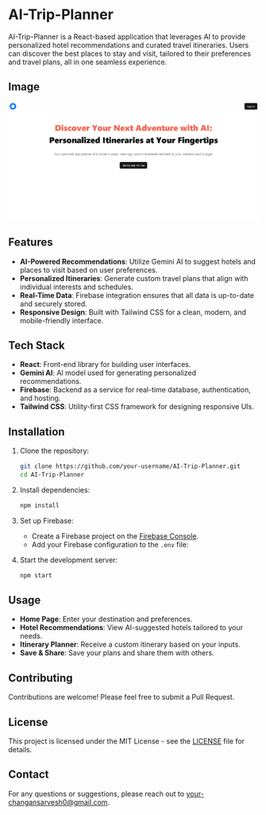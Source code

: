 # AI-Trip-Planner

AI-Trip-Planner is a React-based application that leverages AI to provide personalized hotel recommendations and curated travel itineraries. Users can discover the best places to stay and visit, tailored to their preferences and travel plans, all in one seamless experience.

## Image

<img src='liveImg.png' alt='Website image' />

## Features

- **AI-Powered Recommendations**: Utilize Gemini AI to suggest hotels and places to visit based on user preferences.
- **Personalized Itineraries**: Generate custom travel plans that align with individual interests and schedules.
- **Real-Time Data**: Firebase integration ensures that all data is up-to-date and securely stored.
- **Responsive Design**: Built with Tailwind CSS for a clean, modern, and mobile-friendly interface.

## Tech Stack

- **React**: Front-end library for building user interfaces.
- **Gemini AI**: AI model used for generating personalized recommendations.
- **Firebase**: Backend as a service for real-time database, authentication, and hosting.
- **Tailwind CSS**: Utility-first CSS framework for designing responsive UIs.

## Installation

1. Clone the repository:
    ```bash
    git clone https://github.com/your-username/AI-Trip-Planner.git
    cd AI-Trip-Planner
    ```

2. Install dependencies:
    ```bash
    npm install
    ```

3. Set up Firebase:
    - Create a Firebase project on the [Firebase Console](https://console.firebase.google.com/).
    - Add your Firebase configuration to the `.env` file:

4. Start the development server:
    ```bash
    npm start
    ```

## Usage

- **Home Page**: Enter your destination and preferences.
- **Hotel Recommendations**: View AI-suggested hotels tailored to your needs.
- **Itinerary Planner**: Receive a custom itinerary based on your inputs.
- **Save & Share**: Save your plans and share them with others.

## Contributing

Contributions are welcome! Please feel free to submit a Pull Request.

## License

This project is licensed under the MIT License - see the [LICENSE](LICENSE) file for details.

## Contact

For any questions or suggestions, please reach out to [your-changansarvesh0@gmail.com](mailto:your-changansarvesh0@gmail.com).
